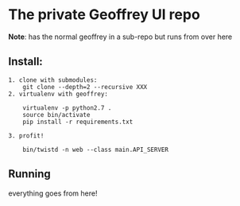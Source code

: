 # The private Geoffrey UI repo

**Note**: has the normal geoffrey in a sub-repo but runs from over here

## Install:

    1. clone with submodules:
        git clone --depth=2 --recursive XXX
    2. virtualenv with geoffrey:

        virtualenv -p python2.7 .
        source bin/activate
        pip install -r requirements.txt

    3. profit!

        bin/twistd -n web --class main.API_SERVER

## Running

everything goes from here!

